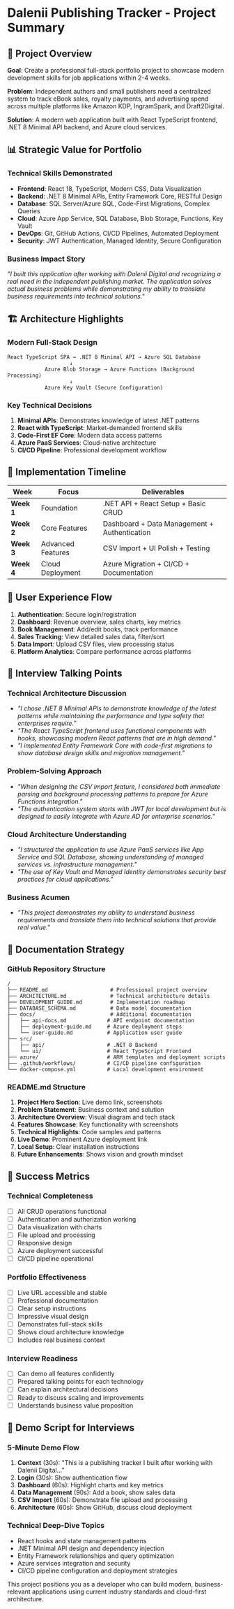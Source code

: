# Dalenii Publishing Tracker - Project Summary

## 🎯 Project Overview

**Goal**: Create a professional full-stack portfolio project to showcase modern development skills for job applications within 2-4 weeks.

**Problem**: Independent authors and small publishers need a centralized system to track eBook sales, royalty payments, and advertising spend across multiple platforms like Amazon KDP, IngramSpark, and Draft2Digital.

**Solution**: A modern web application built with React TypeScript frontend, .NET 8 Minimal API backend, and Azure cloud services.

## 📊 Strategic Value for Portfolio

### Technical Skills Demonstrated
- **Frontend**: React 18, TypeScript, Modern CSS, Data Visualization
- **Backend**: .NET 8 Minimal APIs, Entity Framework Core, RESTful Design
- **Database**: SQL Server/Azure SQL, Code-First Migrations, Complex Queries
- **Cloud**: Azure App Service, SQL Database, Blob Storage, Functions, Key Vault
- **DevOps**: Git, GitHub Actions, CI/CD Pipelines, Automated Deployment
- **Security**: JWT Authentication, Managed Identity, Secure Configuration

### Business Impact Story
*"I built this application after working with Dalenii Digital and recognizing a real need in the independent publishing market. The application solves actual business problems while demonstrating my ability to translate business requirements into technical solutions."*

## 🏗️ Architecture Highlights

### Modern Full-Stack Design
```
React TypeScript SPA → .NET 8 Minimal API → Azure SQL Database
                    ↓
            Azure Blob Storage → Azure Functions (Background Processing)
                    ↓
            Azure Key Vault (Secure Configuration)
```

### Key Technical Decisions
1. **Minimal APIs**: Demonstrates knowledge of latest .NET patterns
2. **React with TypeScript**: Market-demanded frontend skills
3. **Code-First EF Core**: Modern data access patterns
4. **Azure PaaS Services**: Cloud-native architecture
5. **CI/CD Pipeline**: Professional development workflow

## 📅 Implementation Timeline

| Week | Focus | Deliverables |
|------|-------|--------------|
| **Week 1** | Foundation | .NET API + React Setup + Basic CRUD |
| **Week 2** | Core Features | Dashboard + Data Management + Authentication |
| **Week 3** | Advanced Features | CSV Import + UI Polish + Testing |
| **Week 4** | Cloud Deployment | Azure Migration + CI/CD + Documentation |

## 🎨 User Experience Flow

1. **Authentication**: Secure login/registration
2. **Dashboard**: Revenue overview, sales charts, key metrics
3. **Book Management**: Add/edit books, track performance
4. **Sales Tracking**: View detailed sales data, filter/sort
5. **Data Import**: Upload CSV files, view processing status
6. **Platform Analytics**: Compare performance across platforms

## 💼 Interview Talking Points

### Technical Architecture Discussion
- *"I chose .NET 8 Minimal APIs to demonstrate knowledge of the latest patterns while maintaining the performance and type safety that enterprises require."*
- *"The React TypeScript frontend uses functional components with hooks, showcasing modern React patterns that are in high demand."*
- *"I implemented Entity Framework Core with code-first migrations to show database design skills and migration management."*

### Problem-Solving Approach
- *"When designing the CSV import feature, I considered both immediate parsing and background processing patterns to prepare for Azure Functions integration."*
- *"The authentication system starts with JWT for local development but is designed to easily integrate with Azure AD for enterprise scenarios."*

### Cloud Architecture Understanding
- *"I structured the application to use Azure PaaS services like App Service and SQL Database, showing understanding of managed services vs. infrastructure management."*
- *"The use of Key Vault and Managed Identity demonstrates security best practices for cloud applications."*

### Business Acumen
- *"This project demonstrates my ability to understand business requirements and translate them into technical solutions that provide real value."*

## 📝 Documentation Strategy

### GitHub Repository Structure
```
/
├── README.md                    # Professional project overview
├── ARCHITECTURE.md              # Technical architecture details
├── DEVELOPMENT_GUIDE.md         # Implementation roadmap
├── DATABASE_SCHEMA.md           # Data model documentation
├── docs/                        # Additional documentation
│   ├── api-docs.md             # API endpoint documentation
│   ├── deployment-guide.md     # Azure deployment steps
│   └── user-guide.md           # Application user guide
├── src/
│   ├── api/                    # .NET 8 Backend
│   └── ui/                     # React TypeScript Frontend
├── azure/                      # ARM templates and deployment scripts
├── .github/workflows/          # CI/CD pipeline configuration
└── docker-compose.yml          # Local development environment
```

### README.md Structure
1. **Project Hero Section**: Live demo link, screenshots
2. **Problem Statement**: Business context and solution
3. **Architecture Overview**: Visual diagram and tech stack
4. **Features Showcase**: Key functionality with screenshots
5. **Technical Highlights**: Code samples and patterns
6. **Live Demo**: Prominent Azure deployment link
7. **Local Setup**: Clear installation instructions
8. **Future Enhancements**: Shows vision and growth mindset

## 🚀 Success Metrics

### Technical Completeness
- [ ] All CRUD operations functional
- [ ] Authentication and authorization working
- [ ] Data visualization with charts
- [ ] File upload and processing
- [ ] Responsive design
- [ ] Azure deployment successful
- [ ] CI/CD pipeline operational

### Portfolio Effectiveness
- [ ] Live URL accessible and stable
- [ ] Professional documentation
- [ ] Clear setup instructions
- [ ] Impressive visual design
- [ ] Demonstrates full-stack skills
- [ ] Shows cloud architecture knowledge
- [ ] Includes real business context

### Interview Readiness
- [ ] Can demo all features confidently
- [ ] Prepared talking points for each technology
- [ ] Can explain architectural decisions
- [ ] Ready to discuss scaling and improvements
- [ ] Understands business value proposition

## 🎪 Demo Script for Interviews

### 5-Minute Demo Flow
1. **Context** (30s): "This is a publishing tracker I built after working with Dalenii Digital..."
2. **Login** (30s): Show authentication flow
3. **Dashboard** (60s): Highlight charts and key metrics
4. **Data Management** (90s): Add a book, show sales data
5. **CSV Import** (60s): Demonstrate file upload and processing
6. **Architecture** (60s): Show GitHub, discuss cloud deployment

### Technical Deep-Dive Topics
- React hooks and state management patterns
- .NET Minimal API design and dependency injection
- Entity Framework relationships and query optimization
- Azure services integration and security
- CI/CD pipeline configuration and deployment strategies

This project positions you as a developer who can build modern, business-relevant applications using current industry standards and cloud-first architecture.